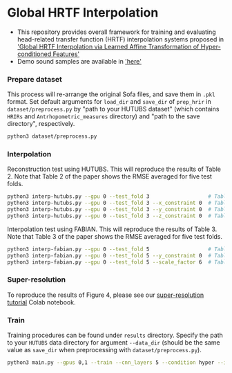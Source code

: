 # Global HRTF Interpolation

- This repository provides overall framework for training and evaluating head-related transfer function (HRTF) interpolation systems proposed in ['Global HRTF Interpolation via Learned Affine Transformation of Hyper-conditioned Features'](https://arxiv.org/abs/2204.02637)
- Demo sound samples are available in ['here'](https://bit.ly/3DdmPu9)


### Prepare dataset

This process will re-arrange the original Sofa files, and save them in `.pkl` format. Set default arguments for `load_dir` and `save_dir` of `prep_hrir` in `dataset/preprocess.py` by "path to your HUTUBS dataset" (which contains `HRIRs` and `Antrhopometric_measures` directory) and "path to the save directory", respectively.

```bash
python3 dataset/preprocess.py
```

### Interpolation

Reconstruction test using HUTUBS. This will reproduce the results of Table 2. Note that Table 2 of the paper shows the RMSE averaged for five test folds.

```bash
python3 interp-hutubs.py --gpu 0 --test_fold 3                   # Table 2, 'All'
python3 interp-hutubs.py --gpu 0 --test_fold 3 --x_constraint 0  # Table 2, 'Fro'
python3 interp-hutubs.py --gpu 0 --test_fold 3 --y_constraint 0  # Table 2, 'Med'
python3 interp-hutubs.py --gpu 0 --test_fold 3 --z_constraint 0  # Table 2, 'Hor'
```

Interpolation test using FABIAN. This will reproduce the results of Table 3. Note that Table 3 of the paper shows the RMSE averaged for five test folds.

```bash
python3 interp-fabian.py --gpu 0 --test_fold 5                   # Table 3, Ours, 'All'
python3 interp-fabian.py --gpu 0 --test_fold 5 --y_constraint 0  # Table 3, Ours, 'Med'
python3 interp-fabian.py --gpu 0 --test_fold 5 --scale_factor 6  # Table 3, Ours (x1/6), 'All'
```

### Super-resolution

To reproduce the results of Figure 4, please see our [super-resolution tutorial](https://github.com/jin-woo-lee/hrtf-interpolation/blob/main/tutorial/FABIAN_super_resolution.ipynb) Colab notebook.

### Train

Training procedures can be found under `results` directory. Specify the path to your `HUTUBS` data directory for argument `--data_dir` (should be the same value as `save_dir` when preprocessing with `dataset/preprocess.py`).

```bash
python3 main.py --gpus 0,1 --train --cnn_layers 5 --condition hyper --in_ch 16 --p_range 0.2 --test_fold 5 --data_dir $path_to_data_dir
```
